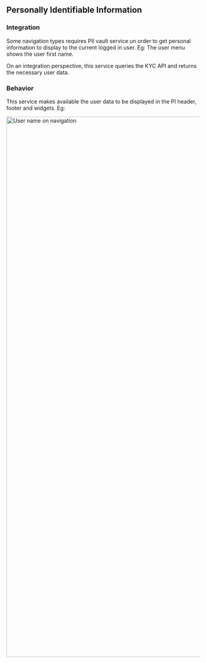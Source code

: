 ## Personally Identifiable Information
### Integration
Some navigation types requires PII vault service un order to get personal information to display to the current logged in user. Eg: The user menu shows the user first name.

On an integration perspective, this service queries the KYC API and returns the necessary user data.

### Behavior
This service makes available the user data to be displayed in the PI header, footer and widgets. Eg:

<img width="1411" alt="User name on navigation" src="https://user-images.githubusercontent.com/4377470/76345148-95496400-62e1-11ea-803d-626da14d6729.png">
